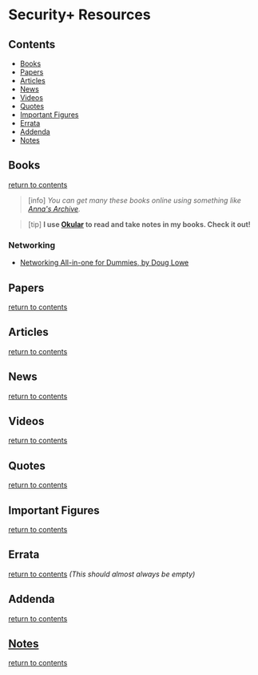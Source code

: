 # Security+ Resources

## Contents

- [Books](#books)
- [Papers](#papers)
- [Articles](#articles)
- [News](#news)
- [Videos](#videos)
- [Quotes](#quotes)
- [Important Figures](#important-figures)
- [Errata](#errata)
- [Addenda](#addenda)
- [Notes](#notes)

## Books
[return to contents](#contents)

> [info] 
> *You can get many these books online using something like [Anna's Archive](https://annas-archive.org).*

> [tip]
> **I use [Okular](https://okular.kde.org) to read and take notes in my books. Check it out!**

### Networking
- [Networking All-in-one for Dummies, by Doug Lowe](https://www.amazon.com/Networking-All-One-Dummies-Computer/dp/1119689015/ref=sims_dp_d_dex_ai_speed_loc_mtl_v5_t1_d_sccl_1_1/139-8139773-0541653?pd_rd_w=r6661&content-id=amzn1.sym.da3a5e11-8f5f-413b-a68b-31ceac43c758&pf_rd_p=da3a5e11-8f5f-413b-a68b-31ceac43c758&pf_rd_r=R2HV43QP3MWENN1ZHC80&pd_rd_wg=WdBJW&pd_rd_r=f5eac167-1f38-4418-a728-7a02a14246ee&pd_rd_i=1119689015&psc=1)

## Papers
[return to contents](#contents)

## Articles
[return to contents](#contents)

## News
[return to contents](#contents)

## Videos
[return to contents](#contents)

## Quotes
[return to contents](#contents)
## Important Figures

[return to contents](#contents)

## Errata 
[return to contents](#contents)
*(This should almost always be empty)*

## Addenda
[return to contents](#contents)

## [Notes](https://github.com/dorrajmachai/security-plus-notes)
[return to contents](#contents)


